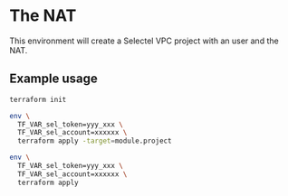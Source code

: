 # The NAT

This environment will create a Selectel VPC project with an user and the NAT.

## Example usage

```sh
terraform init

env \
  TF_VAR_sel_token=yyy_xxx \
  TF_VAR_sel_account=xxxxxx \
  terraform apply -target=module.project

env \
  TF_VAR_sel_token=yyy_xxx \
  TF_VAR_sel_account=xxxxxx \
  terraform apply
```
